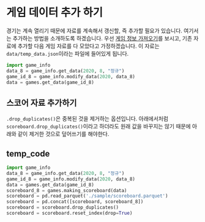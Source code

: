 # 게임 데이터 추가 하기

경기는 계속 열리기 때문에 자료를 계속해서 갱신할, 즉 추가할 필요가 있습니다. 여기서는 추가하는 방법을 소개하도록 하겠습니다. 우선 [게임 정보 가져오기](https://github.com/LOPES-HUFS/Data_Wrangling_for_KBO/blob/master/doc/game_info.md)를 보시고, 기존 자료에 추가할 다음 게임 자료를 다 모았다고 가정하겠습니다. 이 자료는 `data/temp_data.json`이라는 파일에 들어있게 됩니다.

```python
import game_info
data_8 = game_info.get_data(2020, 8, "정규")
game_id_8 = game_info.modify_data(2020, data_8)
data = games.get_data(game_id_8)
```

## 스코어 자료 추가하기

`.drop_duplicates()`은 중복된 것을 제거하는 옵션입니다. 아래에서처럼 `scoreboard.drop_duplicates()`이라고 하더라도 원래 값을 바꾸지는 않기 때문에 아래와 같이 제거한 것으로 덮어쓰기를 해야한다.

## temp_code

```python
import game_info
data_8 = game_info.get_data(2020, 8, "정규")
game_id_8 = game_info.modify_data(2020, data_8)
data = games.get_data(game_id_8)
scoreboard_8 = games.making_scoreboard(data)
scoreboard = pd.read_parquet('./sample/scoreboard.parquet')
scoreboard = pd.concat([scoreboard, scoreboard_8])
scoreboard = scoreboard.drop_duplicates()
scoreboard = scoreboard.reset_index(drop=True)
```
